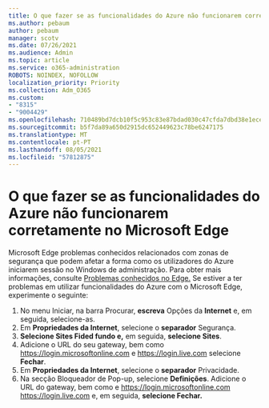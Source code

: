 ```yaml
---
title: O que fazer se as funcionalidades do Azure não funcionarem corretamente no Microsoft Edge
ms.author: pebaum
author: pebaum
manager: scotv
ms.date: 07/26/2021
ms.audience: Admin
ms.topic: article
ms.service: o365-administration
ROBOTS: NOINDEX, NOFOLLOW
localization_priority: Priority
ms.collection: Adm_O365
ms.custom:
- "8315"
- "9004429"
ms.openlocfilehash: 710489bd7dcb10f5c953c83e87bdad030c47cfda7dbd38e1eceae78bfe0d8790
ms.sourcegitcommit: b5f7da89a650d2915dc652449623c78be6247175
ms.translationtype: MT
ms.contentlocale: pt-PT
ms.lasthandoff: 08/05/2021
ms.locfileid: "57812875"
---
```

# <a name="what-to-do-if-azure-features-dont-work-properly-in-microsoft-edge"></a>O que fazer se as funcionalidades do Azure não funcionarem corretamente no Microsoft Edge

Microsoft Edge problemas conhecidos relacionados com zonas de segurança que podem afetar a forma como os utilizadores do Azure iniciarem sessão no Windows de administração. Para obter mais informações, consulte [Problemas conhecidos no Edge.](https://go.microsoft.com/fwlink/?linkid=2140608) Se estiver a ter problemas em utilizar funcionalidades do Azure com o Microsoft Edge, experimente o seguinte:

1. No menu Iniciar, na barra Procurar, **escreva** Opções da **Internet** e, em seguida, selecione-as.
1. Em **Propriedades da Internet**, selecione o **separador** Segurança.
1. **Selecione Sites Fided fundo e,** em seguida, **selecione Sites**.
1. Adicione o URL do seu gateway, bem como <https://login.microsoftonline.com> e <https://login.live.com> selecione **Fechar**.
1. Em **Propriedades da Internet**, selecione o **separador** Privacidade.
1. Na secção Bloqueador de Pop-up, selecione **Definições**. Adicione o URL do gateway, bem como e <https://login.microsoftonline.com> <https://login.live.com> e, em seguida, **selecione Fechar.**